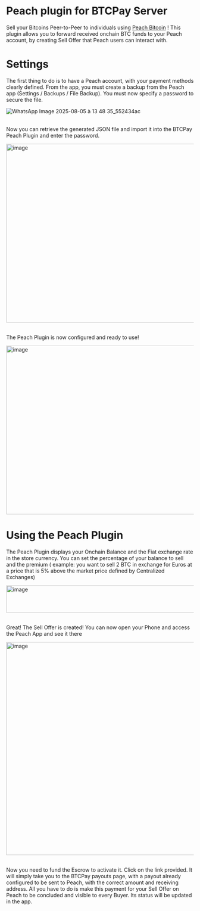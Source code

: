 # Peach plugin for BTCPay Server
Sell your Bitcoins Peer-to-Peer to individuals using <a href="https://peachbitcoin.com/referral/?code=PROB44" target="new">Peach Bitcoin</a> !
This plugin allows you to forward received onchain BTC funds to your Peach account, by creating Sell Offer that Peach users can interact with.

# Settings

The first thing to do is to have a Peach account, with your payment methods clearly defined.
From the app, you must create a backup from the Peach app (Settings / Backups / File Backup).
You must now specify a password to secure the file.

![WhatsApp Image 2025-08-05 à 13 48 35_552434ac](https://github.com/user-attachments/assets/f1f4cfe1-076b-4d54-9316-c234a9e40bad)


<br/>Now you can retrieve the generated JSON file and import it into the BTCPay Peach Plugin and enter the password.<br/>


<img width="743" height="480" alt="image" src="https://github.com/user-attachments/assets/5ef6ab67-2420-4c25-b263-1564aaa94591" />


<br/>The Peach Plugin is now configured and ready to use!<br/>


<img width="752" height="453" alt="image" src="https://github.com/user-attachments/assets/5bb0a4ef-cd0c-4268-aa90-df05fcaa2d40" />


# Using the Peach Plugin

The Peach Plugin displays your Onchain Balance and the Fiat exchange rate in the store currency.
You can set the percentage of your balance to sell and the premium ( example: you want to sell 2 BTC in exchange for Euros at a price that is 5% above the market price defined by Centralized Exchanges)<br/>

<img width="942" height="73" alt="image" src="https://github.com/user-attachments/assets/1b378be5-48f6-4bf3-a2e2-37704b7810d5" />


<br/>Great! The Sell Offer is created! You can now open your Phone and access the Peach App and see it there<br/>


<img width="1206" height="572" alt="image" src="https://github.com/user-attachments/assets/300bc55c-9735-476d-9df2-ceb2806880d4" />


<br/>Now you need to fund the Escrow to activate it. Click on the link provided. It will simply take you to the BTCPay payouts page, with a payout already configured to be sent to Peach, with the correct amount and receiving address. All you have to do is make this payment for your Sell Offer on Peach to be concluded and visible to every Buyer. Its status will be updated in the app.<br/>
